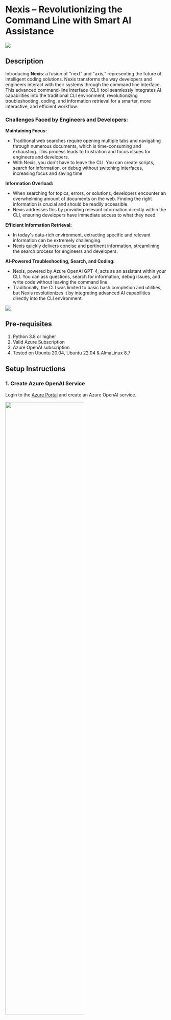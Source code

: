 # Nexis – Revolutionizing the Command Line with Smart AI Assistance

<img src="https://github.com/vinil-v/nexis/blob/main/images/nexis_updated_logo.png" >

## Description
Introducing **Nexis**: a fusion of "next" and "axis," representing the future of intelligent coding solutions. Nexis transforms the way developers and engineers interact with their systems through the command line interface. This advanced command-line interface (CLI) tool seamlessly integrates AI capabilities into the traditional CLI environment, revolutionizing troubleshooting, coding, and information retrieval for a smarter, more interactive, and efficient workflow.

### Challenges Faced by Engineers and Developers:

**Maintaining Focus:**
- Traditional web searches require opening multiple tabs and navigating through numerous documents, which is time-consuming and exhausting. This process leads to frustration and focus issues for engineers and developers.
- With Nexis, you don't have to leave the CLI. You can create scripts, search for information, or debug without switching interfaces, increasing focus and saving time.

**Information Overload:**
- When searching for topics, errors, or solutions, developers encounter an overwhelming amount of documents on the web. Finding the right information is crucial and should be readily accessible.
- Nexis addresses this by providing relevant information directly within the CLI, ensuring developers have immediate access to what they need.

**Efficient Information Retrieval:**
- In today's data-rich environment, extracting specific and relevant information can be extremely challenging.
- Nexis quickly delivers concise and pertinent information, streamlining the search process for engineers and developers.

**AI-Powered Troubleshooting, Search, and Coding:**
- Nexis, powered by Azure OpenAI GPT-4, acts as an assistant within your CLI. You can ask questions, search for information, debug issues, and write code without leaving the command line.
- Traditionally, the CLI was limited to basic bash completion and utilities, but Nexis revolutionizes it by integrating advanced AI capabilities directly into the CLI environment.

<img src="https://github.com/vinil-v/nexis/blob/main/images/nexis_demo.gif" >

## Pre-requisites
1. Python 3.8 or higher
2. Valid Azure Subscription
3. Azure OpenAI subscription
4. Tested on Ubuntu 20.04, Ubuntu 22.04 & AlmaLinux 8.7

## Setup Instructions

### 1. Create Azure OpenAI Service
Login to the [Azure Portal](https://portal.azure.com/) and create an Azure OpenAI service. 

<img src="https://github.com/vinil-v/nexis/blob/main/images/AzureOpenAIService.png" width="70%" height="70%">

Obtain the Keys and Endpoint from the resource management section. This information is needed to build Nexis.

<img src="https://github.com/vinil-v/nexis/blob/main/images/enpoints_api.png" width="50%" height="50%">

### 2. Configure `openai_config.json`
Create an `openai_config.json` file in your home directory with the obtained information:
```json
{
    "api_base": "https://nexisproject.openai.azure.com/",
    "api_version": "2023-03-15-preview",
    "api_key": "your-api-key",
    "deployment_name": "gpt-35-turbo"
}
```

### 3. Deploy Base Model in Azure AI Studio
Login to [Azure AI Studio](https://ai.azure.com/) and deploy a Base model for Nexis:
- Go to the deployment option.
- Select Deploy model → Select model → Select gpt-35-turbo and confirm.
- Update the deployment name in `openai_config.json` if necessary.

<img src="https://github.com/vinil-v/nexis/blob/main/images/model_deployment.png">


<img src="https://github.com/vinil-v/nexis/blob/main/images/model_deployment_final.png"  width="50%" height="50%">

### 4. Install Nexis
Clone the repository, change the directory, and set up Nexis:
```bash
git clone https://github.com/vinil-v/nexis.git
cd nexis/
sudo chmod +x setup_nexis.py
sudo ./setup_nexis.py
```
Note: In RHEL-based systems like AlmaLinux, ensure the shebang (`#!/usr/bin/env python3.8`) in both `nexis` and `setup_nexis.py` scripts points to Python 3.8. Additionally, run `pip3.8 install --user openai==0.28` if needed.

### 5. Run Nexis
Ensure the `openai_config.json` file is in the home directory. Run Nexis using the following command:
```bash
nexis
```

## Example Usage

### Help Command
```bash
root@hackmachine2:~# nexis -h
Note: This response is generated by an AI-based model.
Warning: Verify the information and use it as a guideline. AI-generated responses may not always be accurate or complete.
usage: nexis [-h] {ib,gpu,slurm,openpbs,mpi,scripts,logs,vmsku,error,others,linux,ai} query
Generate Nexis response using Azure OpenAI Service

positional arguments:
  {ib,gpu,slurm,openpbs,mpi,scripts,logs,vmsku,error,others,linux,ai}
                        Nexis response
  query                 The query to generate a response for

optional arguments:
  -h, --help            show this help message and exit
```

### Generate SLURM Job Script
```bash
root@hackmachine2:~# nexis slurm "create a job script for testing slurm job scheduling in 2 nodes"
Note: This response is generated by an AI-based model.
Warning: Verify the information and use it as a guideline. AI-generated responses may not always be accurate or complete.
Response:
#!/bin/bash
#SBATCH --job-name=test_slurm
#SBATCH --nodes=2
#SBATCH --ntasks-per-node=1
#SBATCH --mem-per-cpu=512M
#SBATCH --time=0-00:02:00
#SBATCH --output=test_slurm_%j.out
#SBATCH --error=test_slurm_%j.err
#SBATCH --mail-type=ALL
#SBATCH --mail-user=your-email-address@domain.com

# load modules
module load slurm

# Add test task here
echo "Hello World"
sleep 10

# End of job script
```

### Generate Tensorflow MNIST Code
```bash
vinil@hackmachine2:~$ nexis ai "write a sample mnist code using tensorflow"
Note: This response is generated by an AI-based model.
Warning: Verify the information and use it as a guideline. AI-generated responses may not always be accurate or complete.
Response:
import tensorflow as tf

mnist = tf.keras.datasets.mnist
(x_train, y_train), (x_test, y_test) = mnist.load_data()

x_train, x_test = x_train / 255.0, x_test / 255.0

model = tf.keras.models.Sequential([
    tf.keras.layers.Flatten(input_shape=(28, 28)),
    tf.keras.layers.Dense(128, activation='relu'),
    tf.keras.layers.Dropout(0.2),
    tf.keras.layers.Dense(10)
])

model.compile(optimizer='adam',
              loss=tf.keras.losses.SparseCategoricalCrossentropy(from_logits=True),
              metrics=['accuracy'])

model.fit(x_train, y_train, epochs=5)
model.evaluate(x_test, y_test, verbose=2)
```

### Check NVIDIA GPU Usage
```bash
root@hackmachine2:~# nexis gpu "how to check nvidia gpu usage via command line in linux"
Note: This response is generated by an AI-based model.
Warning: Verify the information and use it as a guideline. AI-generated responses may not always be accurate or complete.
Response:
To check the usage of your Nvidia GPU via command line in Linux, you can use the `nvidia-smi` command. This command provides real-time information about your GPU's performance, including utilization, temperature, and memory usage. To use the `nvidia-smi` command, simply open a terminal and enter the following command:

`nvidia-smi`

This will display a table of real-time information about your GPU's performance. You can use this information to monitor your GPU's performance, troubleshoot issues, or optimize your system for better performance. Additionally, you can use other command line tools, such as `htop` or `top`, to monitor your GPU's performance alongside other system resources.

Overall, checking your Nvidia GPU usage via command line in Linux is a simple and straightforward process that can help you optimize your system for better performance. Whether you're a gamer, researcher, or developer, monitoring your GPU's performance is essential to getting the most out of your system. So if you're looking to check your Nvidia GPU usage in Linux, give the `nvidia-smi` command a try and see what insights you can uncover.
```

Nexis simplifies troubleshooting, coding, and information retrieval by providing intelligent, AI-driven support directly through the command line. It is a valuable tool for HPC and AI engineers, streamlining their workflows and enhancing productivity.
 
